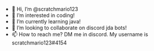 - 👋 Hi, I’m @scratchmario123
- 👀 I’m interested in coding!
- 🌱 I’m currently learning java!
- 💞️ I’m looking to collaborate on discord jda bots!
- 📫 How to reach me? DM me in discord. My username is scratchmario123#4154

<!---
scratchmario123/scratchmario123 is a ✨ special ✨ repository because its `README.md` (this file) appears on your GitHub profile.
You can click the Preview link to take a look at your changes.
--->
